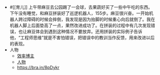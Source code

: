 - #[[育儿]]  上午带麻豆去公园踢了一会球，去果蔬好买了一些中午吃的东西。下午没有睡觉，和麻豆拼装好了巡逻机器人，155步。麻豆很兴奋。一开始机器人跨过障碍的时候会摔倒，我发现是因为抬脚的时候重心向后就倒了。我在机器人脚上后面垫高了一点，果然改进成功了。在拼装的过程中有几次发现错误，也让麻豆体会到遇到这种情况不要放弃。还用拼装的实际例子告诉他，“工程师思维”就是不害怕错误，把错误中的教训当作反馈，用来改进以后的表现。
- 人物
    - [效率博主](https://roamresearch.com/#/app/xinyiheng/page/aZn0CaY0g)
    - [人物](https://roamresearch.com/#/app/xinyiheng/page/ni7HQ0pMk)
    - https://bra.in/8pDykr
